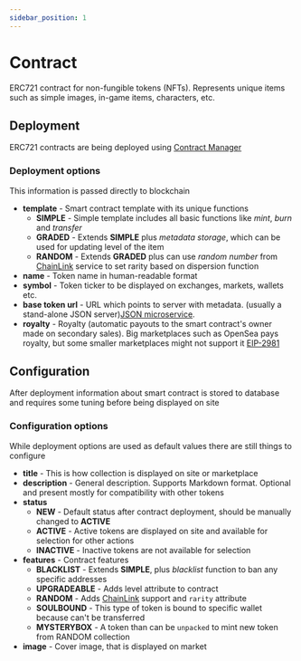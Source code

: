 ```yaml
---
sidebar_position: 1
---
```


# Contract

ERC721 contract for non-fungible tokens (NFTs). Represents unique items such as simple images, in-game items, characters, etc.

## Deployment

ERC721 contracts are being deployed using [Contract Manager](/docs/admin-panel/ContractManager)

### Deployment options

This information is passed directly to blockchain

- **template** - Smart contract template with its unique functions
    - **SIMPLE** - Simple template includes all basic functions like _mint_, _burn_ and _transfer_
    - **GRADED** - Extends **SIMPLE** plus _metadata storage_, which can be used for updating level of the item
    - **RANDOM** - Extends **GRADED** plus can use _random number_ from [ChainLink](https://docs.chain.link/docs/chainlink-vrf/) service to set rarity based on dispersion function
- **name** - Token name in human-readable format
- **symbol** - Token ticker  to be displayed on exchanges, markets, wallets etc.
- **base token url** - URL which points to server with metadata. (usually a stand-alone JSON server)[JSON microservice](/api/category/json-microservice/).
- **royalty** - Royalty (automatic payouts to the smart contract's owner made on secondary sales). Big marketplaces such as OpenSea pays royalty, but some smaller marketplaces might not support it [EIP-2981](https://eips.ethereum.org/EIPS/eip-2981)

## Configuration

After deployment information about smart contract is stored to database and requires some tuning before being displayed on site

### Configuration options

While deployment options are used as default values there are still things to configure

- **title** - This is how collection is displayed on site or marketplace
- **description** - General description. Supports Markdown format. Optional and present mostly for compatibility with other tokens
- **status**
  - **NEW** - Default status after contract deployment, should be manually changed to **ACTIVE**
  - **ACTIVE** - Active tokens are displayed on site and available for selection for other actions
  - **INACTIVE** - Inactive tokens are not available for selection
- **features** - Contract features
  - **BLACKLIST** - Extends **SIMPLE**, plus _blacklist_ function to ban any specific addresses
  - **UPGRADEABLE** - Adds level attribute to contract
  - **RANDOM** - Adds [ChainLink](/docs/integrations/ChainLink/) support and `rarity` attribute
  - **SOULBOUND** - This type of token is bound to specific wallet because can't be transferred
  - **MYSTERYBOX** - A token than can be `unpacked` to mint new token from RANDOM collection
- **image** - Cover image, that is displayed on market
